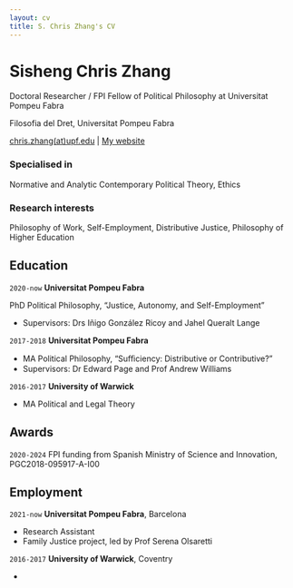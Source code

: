 ```yaml
---
layout: cv
title: S. Chris Zhang's CV
---
```

# Sisheng Chris Zhang
Doctoral Researcher / FPI Fellow of Political Philosophy at Universitat Pompeu Fabra

Filosofia del Dret, Universitat Pompeu Fabra

<div id="webaddress">
<a href="chris.zhangATupf.edug">chris.zhang(at)upf.edu</a>
| <a href="http://czhang.uk">My website</a>
</div>


<!--
## Currently

Standing on the shoulders of giants
-->

### Specialised in

Normative and Analytic Contemporary Political Theory, Ethics

### Research interests

Philosophy of Work, Self-Employment, Distributive Justice, Philosophy of Higher Education

## Education

`2020-now`
__Universitat Pompeu Fabra__

PhD Political Philosophy, “Justice, Autonomy, and Self-Employment”
- Supervisors: Drs Iñigo González Ricoy and Jahel Queralt Lange

`2017-2018`
__Universitat Pompeu Fabra__

- MA Political Philosophy, “Suﬃciency: Distributive or Contributive?”
- Supervisors: Dr Edward Page and Prof Andrew Williams

`2016-2017`
__University of Warwick__

- MA Political and Legal Theory


## Awards

`2020-2024`
FPI funding from Spanish Ministry of Science and Innovation, PGC2018-095917-A-I00


<!--
## Publications

 A list is also available [online](http://scholar.google.co.uk/citations?user=LTOTl0YAAAAJ)

### Journals

`1669`
Newton Sir I, De analysi per æquationes numero terminorum infinitas. 

`1669`
Lectiones opticæ.

etc. etc. etc.

### Patents

`2012`
Infinitesimal calculus for solutions to physics problems, [SMBC](http://www.techdirt.com/articles/20121011/09312820678/if-patents-had-been-around-time-newton.shtml) patent 001


-->

## Employment

`2021-now`
__Universitat Pompeu Fabra__, Barcelona

- Research Assistant
- Family Justice project, led by Prof Serena Olsaretti

`2016-2017`
__University of Warwick__, Coventry

- 


<!-- ### Footer

Last updated: May 2013 -->


